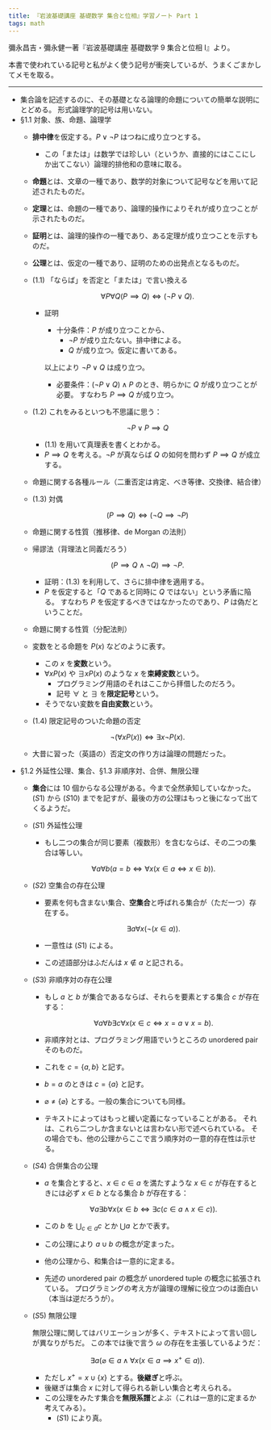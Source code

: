 ```yaml
---
title: 『岩波基礎講座 基礎数学 集合と位相』学習ノート Part 1
tags: math
---
```


彌永昌吉・彌永健一著『岩波基礎講座 基礎数学 9 集合と位相 I』より。

本書で使われている記号と私がよく使う記号が衝突しているが、うまくごまかしてメモを取る。

----

* 集合論を記述するのに、その基礎となる論理的命題についての簡単な説明にとどめる。
  形式論理学的記号は用いない。
* §1.1 対象、族、命題、論理学
  * **排中律**を仮定する。$P \lor \lnot P$ はつねに成り立つとする。
    * この「または」は数学では珍しい（というか、直接的にはここにしか出てこない）論理的排他和の意味に取る。
  * **命題**とは、文章の一種であり、数学的対象について記号などを用いて記述されたものだ。
  * **定理**とは、命題の一種であり、論理的操作によりそれが成り立つことが示されたものだ。
  * **証明**とは、論理的操作の一種であり、ある定理が成り立つことを示すものだ。
  * **公理**とは、仮定の一種であり、証明のための出発点となるものだ。
  * (1.1) 「ならば」を否定と「または」で言い換える

    $$
    \forall P \forall Q (P \implies Q) \iff (\lnot P \lor Q).
    $$

    * 証明
      * 十分条件：$P$ が成り立つことから、
        * $\lnot P$ が成り立たない。排中律による。
        * $Q$ が成り立つ。仮定に書いてある。

      以上により $\lnot P \lor Q$ は成り立つ。
      * 必要条件：$(\lnot P \lor Q) \land P$ のとき、明らかに $Q$ が成り立つことが必要。
        すなわち $P \implies Q$ が成り立つ。
  * (1.2) これをみるといつも不思議に思う：

    $$
    \lnot P \lor P \implies Q
    $$

    * (1.1) を用いて真理表を書くとわかる。
    * $P \implies Q$ を考える。$\lnot P$ が真ならば $Q$ の如何を問わず $P \implies Q$ が成立する。
  * 命題に関する各種ルール（二重否定は肯定、べき等律、交換律、結合律）
  * (1.3) 対偶

    $$
    (P \implies Q) \iff (\lnot Q \implies \lnot P)
    $$

  * 命題に関する性質（推移律、de Morgan の法則）
  * 帰謬法（背理法と同義だろう）

    $$
    (P \implies Q \land \lnot Q) \implies \lnot P.
    $$

    * 証明：(1.3) を利用して、さらに排中律を適用する。
    * $P$ を仮定すると「$Q$ であると同時に $Q$ ではない」という矛盾に陥る。
      すなわち $P$ を仮定するべきではなかったのであり、$P$ は偽だということだ。
  * 命題に関する性質（分配法則）
  * 変数をとる命題を $P(x)$ などのように表す。
    * この $x$ を**変数**という。
    * $\forall x P(x)$ や $\exists x P(x)$ のような $x$ を**束縛変数**という。
      * プログラミング用語のそれはここから拝借したのだろう。
      * 記号 $\forall$ と $\exists$ を**限定記号**という。
    * そうでない変数を**自由変数**という。
  * (1.4) 限定記号のついた命題の否定

    $$
    \lnot(\forall x P(x)) \iff \exists x \lnot P(x).
    $$

  * 大昔に習った（英語の）否定文の作り方は論理の問題だった。
* §1.2 外延性公理、集合、§1.3 非順序対、合併、無限公理
  * **集合**には 10 個からなる公理がある。今まで全然承知していなかった。
    $(S1)$ から $(S10)$ までを記すが、最後の方の公理はもっと後になって出てくるようだ。

  * $(S1)$ 外延性公理
    * もし二つの集合が同じ要素（複数形）を含むならば、その二つの集合は等しい。

      $$
      \tag*{$(S1)$}
      \forall a \forall b (a = b \iff \forall x (x \in a \iff x \in b)).
      $$

  * $(S2)$ 空集合の存在公理
    * 要素を何も含まない集合、**空集合**と呼ばれる集合が（ただ一つ）存在する。

      $$
      \tag*{$(S2)$}
      \exists a \forall x (\lnot (x \in a)).
      $$

    * 一意性は $(S1)$ による。
    * この述語部分はふだんは $x \notin a$ と記される。

  * $(S3)$ 非順序対の存在公理
    * もし $a$ と $b$ が集合であるならば、それらを要素とする集合 $c$ が存在する：

      $$
      \tag*{$(S3)$}
      \forall a \forall b \exists c \forall x (x \in c \iff x = a \lor x = b).
      $$

    * 非順序対とは、プログラミング用語でいうところの unordered pair そのものだ。
    * これを $c = \lbrace a, b\rbrace$ と記す。
    * $b = a$ のときは $c = \lbrace a\rbrace$ と記す。
    * $\varnothing \ne \lbrace\varnothing\rbrace$ とする。一般の集合についても同様。
    * テキストによってはもっと緩い定義になっていることがある。
      それは、これら二つしか含まないとは言わない形で述べられている。
      その場合でも、他の公理からここで言う順序対の一意的存在性は示せる。

  * $(S4)$ 合併集合の公理
    * $a$ を集合とすると、$x \in c \in a$ を満たすような $x \in c$ が存在するときには必ず
      $x \in b$ となる集合 $b$ が存在する：

      $$
      \tag*{$(S4)$}
      \forall a \exists b \forall x (x \in b \iff \exists c (c \in a \land x \in c)).
      $$

    * この $b$ を $\displaystyle \bigcup_{c \in a}c$ とか $\displaystyle \bigcup a$ とかで表す。
    * この公理により $a \cup b$ の概念が定まった。
    * 他の公理から、和集合は一意的に定まる。
    * 先述の unordered pair の概念が unordered tuple の概念に拡張されている。
      プログラミングの考え方が論理の理解に役立つのは面白い（本当は逆だろうが）。

  * $(S5)$ 無限公理

    無限公理に関してはバリエーションが多く、テキストによって言い回しが異なりがちだ。
    この本では後で言う $\omega$ の存在を主張しているようだ：

      $$
      \tag*{$(S5)$}
      \exists a (\varnothing \in a \land \forall x (x \in a \implies x^+ \in a)).
      $$

    * ただし $x^+ = x \cup \lbrace x\rbrace$ とする。**後継ぎ**と呼ぶ。
    * 後継ぎは集合 $x$ に対して得られる新しい集合と考えられる。
    * この公理をみたす集合を**無限系譜**とよぶ（これは一意的に定まるか考えてみる）。
      * $(S1)$ により真。
